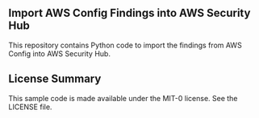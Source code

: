 ## Import AWS Config Findings into AWS Security Hub

This repository contains Python code to import the findings from AWS Config into AWS Security Hub.

## License Summary

This sample code is made available under the MIT-0 license. See the LICENSE file.
